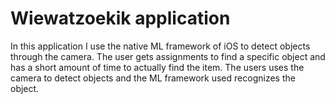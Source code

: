# Wiewatzoekik application

In this application I use the native ML framework of iOS to detect objects through the camera. The user gets assignments to find a specific object and has a short amount of time to actually find the item. The users uses the camera to detect objects and the ML framework used recognizes the object.
